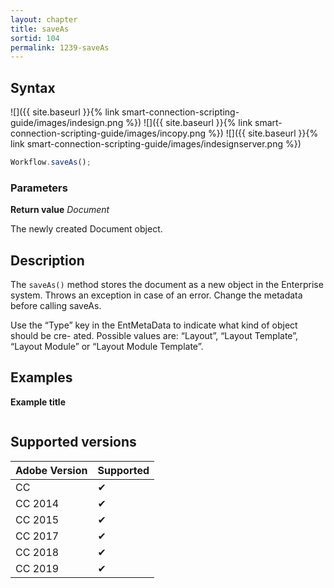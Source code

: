 ```yaml
---
layout: chapter
title: saveAs
sortid: 104
permalink: 1239-saveAs
---
```

## Syntax

![]({{ site.baseurl }}{% link smart-connection-scripting-guide/images/indesign.png %}) ![]({{ site.baseurl }}{% link smart-connection-scripting-guide/images/incopy.png %}) ![]({{ site.baseurl }}{% link smart-connection-scripting-guide/images/indesignserver.png %})
```javascript
Workflow.saveAs();
```

### Parameters

**Return value** *Document*

The newly created Document object.

## Description

The `saveAs()` method stores the document as a new object in the Enterprise system. Throws an exception in case of an error. Change the metadata before calling saveAs.

Use the “Type” key in the EntMetaData to indicate what kind of object should be cre- ated. Possible values are: “Layout”, “Layout Template”, “Layout Module” or “Layout Module Template”.

## Examples

**Example title**

```javascript

```

## Supported versions

| Adobe Version | Supported |
|---------------|-----------|
| CC            | ✔         |
| CC 2014       | ✔         |
| CC 2015       | ✔         |
| CC 2017       | ✔         |
| CC 2018       | ✔         |
| CC 2019       | ✔         |
